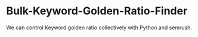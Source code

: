 # Bulk-Keyword-Golden-Ratio-Finder
We can control Keyword golden ratio collectively with Python and semrush.
